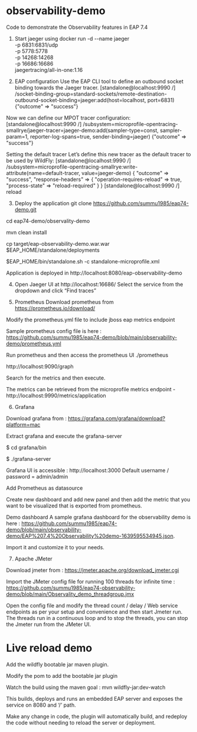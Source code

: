 # observability-demo
Code to demonstrate the Observability features in EAP 7.4

1. Start jaeger using 
docker run -d --name jaeger \
  -p 6831:6831/udp \
  -p 5778:5778 \
  -p 14268:14268 \
  -p 16686:16686 \
  jaegertracing/all-in-one:1.16

2. EAP configuration
Use the EAP CLI tool to define an outbound socket binding towards the Jaeger tracer.
[standalone@localhost:9990 /] /socket-binding-group=standard-sockets/remote-destination-outbound-socket-binding=jaeger:add(host=localhost, port=6831)
{"outcome" => "success"}
 

Now we can define our MPOT tracer configuration:
[standalone@localhost:9990 /] /subsystem=microprofile-opentracing-smallrye/jaeger-tracer=jaeger-demo:add(sampler-type=const, sampler-param=1, reporter-log-spans=true, sender-binding=jaeger)
{"outcome" => "success"}

Setting the default tracer
Let’s define this new tracer as the default tracer to be used by WildFly:
[standalone@localhost:9990 /] /subsystem=microprofile-opentracing-smallrye:write-attribute(name=default-tracer, value=jaeger-demo)
{
    "outcome" => "success",
    "response-headers" => {
        "operation-requires-reload" => true,
        "process-state" => "reload-required"
    }
}
[standalone@localhost:9990 /] reload


3. Deploy the application
git clone https://github.com/summu1985/eap74-demo.git

cd eap74-demo/observality-demo

mvn clean install

cp target/eap-observability-demo.war.war $EAP_HOME/standalone/deployments

$EAP_HOME/bin/standalone.sh -c standalone-microprofile.xml

Application is deployed in http://localhost:8080/eap-observability-demo

4. Open Jaeger UI at http://localhost:16686/
Select the service from the dropdown and click “Find traces”

5. Prometheus
Download prometheus from https://prometheus.io/download/

Modify the prometheus.yml file to include jboss eap metrics endpoint 

Sample prometheus config file is here : https://github.com/summu1985/eap74-demo/blob/main/observability-demo/prometheus.yml

Run prometheus and then access the prometheus UI
./prometheus

http://localhost:9090/graph

Search for the metrics and then execute.

The metrics can be retrieved from the microprofile metrics endpoint - http://localhost:9990/metrics/application

6. Grafana

Download grafana from : https://grafana.com/grafana/download?platform=mac

Extract grafana and execute the grafana-server

$ cd grafana/bin

$ ./grafana-server


Grafana UI is accessible : http://localhost:3000
Default username / password = admin/admin

Add Prometheus as datasource

Create new dashboard and add new panel and then add the metric that you want to be visualized that is exported from prometheus.

Demo dashboard
A sample grafana dashboard for the observability demo is here : https://github.com/summu1985/eap74-demo/blob/main/observability-demo/EAP%207.4%20Observability%20demo-1639595534945.json.

Import it and customize it to your needs.

7. Apache JMeter

Download jmeter from : https://jmeter.apache.org/download_jmeter.cgi

Import the JMeter config file for running 100 threads for infinite time : https://github.com/summu1985/eap74-observability-demo/blob/main/Observality_demo_threadgroup.jmx

Open the config file and modify the thread count / delay / Web service endpoints as per your setup and convenience and then start Jmeter run. The threads run in a continuous loop and to stop the threads, you can stop the Jmeter run from the JMeter UI.


# Live reload demo

Add the wildfly bootable jar maven plugin.

Modify the pom to add the bootable jar plugin

Watch the build using the maven goal :  mvn wildfly-jar:dev-watch

This builds, deploys and runs an embedded EAP server and exposes the service on 8080 and ‘/’ path.

Make any change in code, the plugin will automatically build, and redeploy the code without needing to reload the server or deployment.


